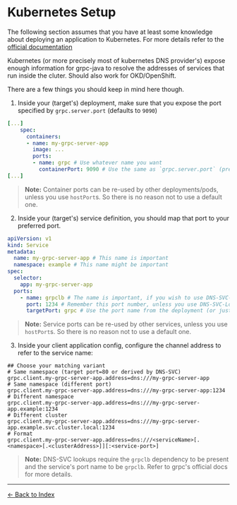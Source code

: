 # Kubernetes Setup

The following section assumes that you have at least some knowledge about deploying an application to Kubernetes. For more details refer to the [official documentation](https://kubernetes.io/docs/home/)

Kubernetes (or more precisely most of kubernetes DNS provider's) expose enough information for grpc-java to resolve the addresses of services that run inside the cluter. Should also work for OKD/OpenShift.

There are a few things you should keep in mind here though.

1. Inside your (target's) deployment, make sure that you expose the port specified by `grpc.server.port` (defaults to `9090`)

````yaml
[...]
    spec:
      containers:
      - name: my-grpc-server-app
        image: ...
        ports:
        - name: grpc # Use whatever name you want
          containerPort: 9090 # Use the same as `grpc.server.port` (prefer 80, 443 or 9090)
[...]
````

> **Note:** Container ports can be re-used by other deployments/pods, unless you use `hostPort`s. So there is no reason not to use a default one.

2. Inside your (target's) service definition, you should map that port to your preferred port.

````yaml
apiVersion: v1
kind: Service
metadata:
  name: my-grpc-server-app # This name is important
  namespace: example # This name might be important
spec:
  selector:
    app: my-grpc-server-app
  ports:
    - name: grpclb # The name is important, if you wish to use DNS-SVC-Lookups (must be grpclb)
      port: 1234 # Remember this port number, unless you use DNS-SVC-Lookups (prefer 80, 443 or 9090)
      targetPort: grpc # Use the port name from the deployment (or just the port number)
````

> **Note:** Service ports can be re-used by other services, unless you use `hostPort`s. So there is no reason not to use a default one.

3. Inside your client application config, configure the channel address to refer to the service name:

````properties
## Choose your matching variant
# Same namespace (target port=80 or derived by DNS-SVC)
grpc.client.my-grpc-server-app.address=dns:///my-grpc-server-app
# Same namespace (different port)
grpc.client.my-grpc-server-app.address=dns:///my-grpc-server-app:1234
# Different namespace
grpc.client.my-grpc-server-app.address=dns:///my-grpc-server-app.example:1234
# Different cluster
grpc.client.my-grpc-server-app.address=dns:///my-grpc-server-app.example.svc.cluster.local:1234
# Format
grpc.client.my-grpc-server-app.address=dns:///<serviceName>[.<namespace>[.<clusterAddress>]][:<service-port>]
````

> **Note:** DNS-SVC lookups require the `grpclb` dependency to be present and the service's port name to be `grpclb`. Refer to grpc's official docs for more details.

----------

[<- Back to Index](index.md)
